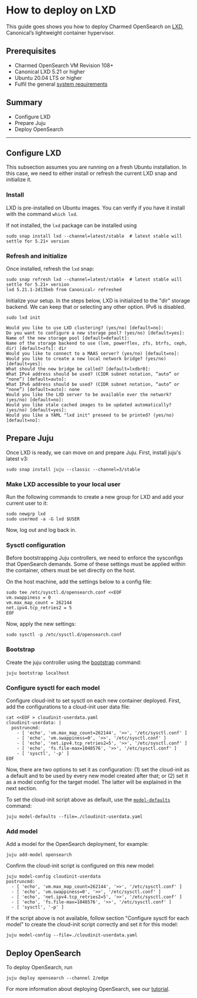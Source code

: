# How to deploy on LXD

This guide goes shows you how to deploy Charmed OpenSearch on [LXD](https://ubuntu.com/server/docs/lxd-containers), Canonical’s lightweight container hypervisor.

## Prerequisites

* Charmed OpenSearch VM Revision 108+
* Canonical LXD 5.21 or higher
* Ubuntu 20.04 LTS or higher
* Fulfil the general [system requirements](/t/14565)

## Summary
* Configure LXD
* Prepare Juju
* Deploy OpenSearch

---

## Configure LXD

This subsection assumes you are running on a fresh Ubuntu installation. In this case, we need to either install or refresh the current LXD snap and initialize it.

### Install

LXD is pre-installed on Ubuntu images. You can verify if you have it install with the command `which lxd`. 

If not installed, the `lxd` package can be installed using

```shell
sudo snap install lxd --channel=latest/stable  # latest stable will settle for 5.21+ version
```

### Refresh and initialize

Once installed, refresh the `lxd` snap:

```shell
sudo snap refresh lxd --channel=latest/stable  # latest stable will settle for 5.21+ version
lxd 5.21.1-2d13beb from Canonical✓ refreshed
```

Initialize your setup. In the steps below, LXD is initialized to the "dir" storage backend. We can keep that or selecting any other option. IPv6 is disabled.

```shell
sudo lxd init

Would you like to use LXD clustering? (yes/no) [default=no]: 
Do you want to configure a new storage pool? (yes/no) [default=yes]: 
Name of the new storage pool [default=default]: 
Name of the storage backend to use (lvm, powerflex, zfs, btrfs, ceph, dir) [default=zfs]: dir
Would you like to connect to a MAAS server? (yes/no) [default=no]: 
Would you like to create a new local network bridge? (yes/no) [default=yes]: 
What should the new bridge be called? [default=lxdbr0]: 
What IPv4 address should be used? (CIDR subnet notation, “auto” or “none”) [default=auto]: 
What IPv6 address should be used? (CIDR subnet notation, “auto” or “none”) [default=auto]: none
Would you like the LXD server to be available over the network? (yes/no) [default=no]: 
Would you like stale cached images to be updated automatically? (yes/no) [default=yes]: 
Would you like a YAML "lxd init" preseed to be printed? (yes/no) [default=no]:
```

## Prepare Juju

Once LXD is ready, we can move on and prepare Juju. First, install juju's latest v3:

```shell
sudo snap install juju --classic --channel=3/stable
```

### Make LXD accessible to your local user

Run the following commands to create a new group for LXD and add your current user to it:

```shell
sudo newgrp lxd
sudo usermod -a -G lxd $USER
```

Now, log out and log back in.

### Sysctl configuration

Before bootstrapping Juju controllers, we need to enforce the sysconfigs that OpenSearch demands. Some of these settings must be applied within the container, others must be set directly on the host.

On the host machine, add the settings below to a config file:
```shell
sudo tee /etc/sysctl.d/opensearch.conf <<EOF
vm.swappiness = 0
vm.max_map_count = 262144
net.ipv4.tcp_retries2 = 5
EOF
```
Now, apply the new settings:
```shell
sudo sysctl -p /etc/sysctl.d/opensearch.conf
```

### Bootstrap

Create the juju controller using the [bootstrap](https://juju.is/docs/juju/manage-controllers#heading--bootstrap-a-controller) command:

```shell
juju bootstrap localhost
```

### Configure sysctl for each model

Configure cloud-init to set sysctl on each new container deployed. First, add the configurations to a cloud-init user data file:

```shell
cat <<EOF > cloudinit-userdata.yaml
cloudinit-userdata: |
  postruncmd:
    - [ 'echo', 'vm.max_map_count=262144', '>>', '/etc/sysctl.conf' ]
    - [ 'echo', 'vm.swappiness=0', '>>', '/etc/sysctl.conf' ]
    - [ 'echo', 'net.ipv4.tcp_retries2=5', '>>', '/etc/sysctl.conf' ]
    - [ 'echo', 'fs.file-max=1048576', '>>', '/etc/sysctl.conf' ]
    - [ 'sysctl', '-p' ]
EOF
```

Now, there are two options to set it as configuration: (1) set the cloud-init as a default and to be used by every new model created after that; or (2) set it as a model config for the target model. The latter will be explained in the next section.

To set the cloud-init script above as default, use the [`model-defaults`](https://juju.is/docs/juju/juju-model-defaults) command:

```
juju model-defaults --file=./cloudinit-userdata.yaml
```

### Add model

Add a model for the OpenSearch deployment, for example:
```
juju add-model opensearch
```

Confirm the cloud-init script is configured on this new model:
```
juju model-config cloudinit-userdata
postruncmd:
  - [ 'echo', 'vm.max_map_count=262144', '>>', '/etc/sysctl.conf' ]
  - [ 'echo', 'vm.swappiness=0', '>>', '/etc/sysctl.conf' ]
  - [ 'echo', 'net.ipv4.tcp_retries2=5', '>>', '/etc/sysctl.conf' ]
  - [ 'echo', 'fs.file-max=1048576', '>>', '/etc/sysctl.conf' ]
  - [ 'sysctl', '-p' ]
```

If the script above is not available, follow section "Configure sysctl for each model" to create the cloud-init script correctly and set it for this model:
```
juju model-config --file=./cloudinit-userdata.yaml
```


## Deploy OpenSearch

To deploy OpenSearch, run
```shell
juju deploy opensearch --channel 2/edge
```

For more information about deploying OpenSearch, see our [tutorial](https://discourse.charmhub.io/t/topic/9716).